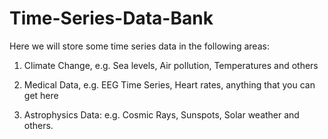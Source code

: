 # Time-Series-Data-Bank
Here we will store some time series data in the following areas:

1) Climate Change, e.g. Sea levels, Air pollution, Temperatures and others

2) Medical Data, e.g. EEG Time Series, Heart rates, anything that you can get here

3) Astrophysics Data: e.g. Cosmic Rays, Sunspots, Solar weather and others. 
